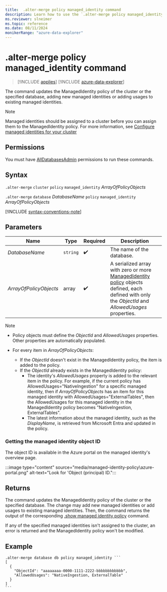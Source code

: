 ```yaml
---
title:  .alter-merge policy managed_identity command
description: Learn how to use the `.alter-merge policy managed_identity` command to update the ManagedIdentity policy of the cluster or database.
ms.reviewer: slneimer
ms.topic: reference
ms.date: 08/11/2024
monikerRange: "azure-data-explorer"
---
```

# .alter-merge policy managed_identity command

> [!INCLUDE [applies](../includes/applies-to-version/applies.md)] [!INCLUDE [azure-data-explorer](../includes/applies-to-version/azure-data-explorer.md)]

The command updates the ManagedIdentity policy of the cluster or the specified database, adding new managed identities or adding usages to existing managed identities.

> [!NOTE]
> Managed identities should be assigned to a cluster before you can assign them to the ManagedIdentity policy. For more information, see [Configure managed identities for your cluster](/azure/data-explorer/configure-managed-identities-cluster)

## Permissions

You must have [AllDatabasesAdmin](../access-control/role-based-access-control.md) permissions to run these commands.

## Syntax

`.alter-merge` `cluster` `policy` `managed_identity` *ArrayOfPolicyObjects*

`.alter-merge` `database` *DatabaseName* `policy` `managed_identity` *ArrayOfPolicyObjects*

[!INCLUDE [syntax-conventions-note](../includes/syntax-conventions-note.md)]

## Parameters

|Name|Type|Required|Description|
|--|--|--|--|
|*DatabaseName*| `string` | :heavy_check_mark:|The name of the database.|
|*ArrayOfPolicyObjects*|array| :heavy_check_mark:|A serialized array with zero or more [ManagedIdentity policy](managed-identity-policy.md#the-managedidentity-policy-object) objects defined, each defined with only the *ObjectId* and *AllowedUsages* properties.|

> [!NOTE]
>
> * Policy objects must define the *ObjectId* and *AllowedUsages* properties. Other properties are automatically populated.
>
> * For every item in *ArrayOfPolicyObjects*:
>
>   * If the *ObjectId* doesn't exist in the ManagedIdentity policy, the item is added to the policy.
>   * If the *ObjectId* already exists in the ManagedIdentity policy:
>       * The identity's *AllowedUsages* property is added to the relevant item in the policy. For example, if the current policy has AllowedUsages="NativeIngestion" for a specific managed identity, then if *ArrayOfPolicyObjects* has an item for this managed identity with AllowedUsages="ExternalTables", then the AllowedUsages for this managed identity in the ManagedIdentity policy becomes "NativeIngestion, ExternalTables".
>       * The latest information about the managed identity, such as the *DisplayName*, is retrieved from Microsoft Entra and updated in the policy.

### Getting the managed identity object ID

The object ID is available in the Azure portal on the managed identity's overview page.

:::image type="content" source="media/managed-identity-policy\azure-portal.png" alt-text="Look for 'Object (principal) ID.":::

## Returns

The command updates the ManagedIdentity policy of the cluster or the specified database. The change may add new managed identities or add usages to existing managed identities. Then, the command returns the output of the corresponding [.show managed identity policy](show-managed-identity-policy-command.md) command.

If any of the specified managed identities isn't assigned to the cluster, an error is returned and the ManagedIdentity policy won't be modified.

## Example

~~~kusto
.alter-merge database db policy managed_identity ```
[
  {
    "ObjectId": "aaaaaaaa-0000-1111-2222-bbbbbbbbbbbb",
    "AllowedUsages": "NativeIngestion, ExternalTable"
  }
]
```
~~~

